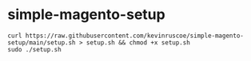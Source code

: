 # simple-magento-setup

```
curl https://raw.githubusercontent.com/kevinruscoe/simple-magento-setup/main/setup.sh > setup.sh && chmod +x setup.sh
sudo ./setup.sh
```
